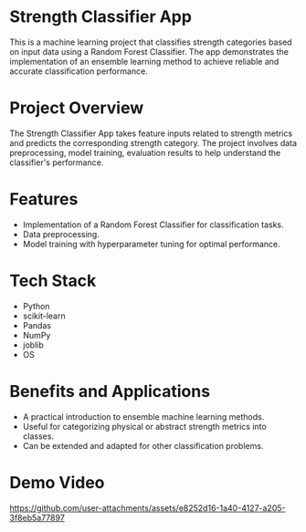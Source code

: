 # Strength Classifier App
This is a machine learning project that classifies strength categories based on input data using a Random Forest Classifier. The app demonstrates the implementation of an ensemble learning method to achieve reliable and accurate classification performance.

# Project Overview
The Strength Classifier App takes feature inputs related to strength metrics and predicts the corresponding strength category. The project involves data preprocessing, model training, evaluation results to help understand the classifier's performance.

# Features
- Implementation of a Random Forest Classifier for classification tasks.
- Data preprocessing. 
- Model training with hyperparameter tuning for optimal performance.

# Tech Stack
- Python
- scikit-learn
- Pandas
- NumPy
- joblib
- OS

# Benefits and Applications
- A practical introduction to ensemble machine learning methods.
- Useful for categorizing physical or abstract strength metrics into classes.
- Can be extended and adapted for other classification problems.

# Demo Video
https://github.com/user-attachments/assets/e8252d16-1a40-4127-a205-3f8eb5a77897

